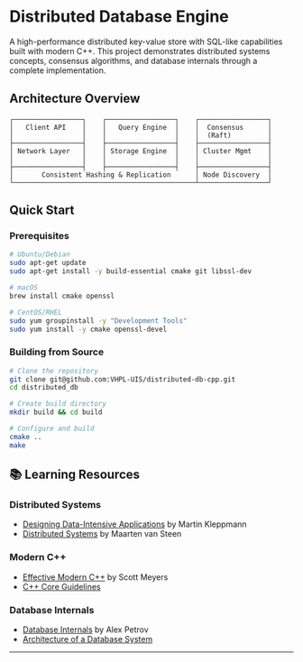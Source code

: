 # Distributed Database Engine

A high-performance distributed key-value store with SQL-like capabilities built with modern C++. This project demonstrates distributed systems concepts, consensus algorithms, and database internals through a complete implementation.

## Architecture Overview

```
┌─────────────────┐    ┌─────────────────┐    ┌─────────────────┐
│   Client API    │    │   Query Engine  │    │  Consensus      │
│                 │    │                 │    │  (Raft)         │
├─────────────────┤    ├─────────────────┤    ├─────────────────┤
│ Network Layer   │    │ Storage Engine  │    │ Cluster Mgmt    │
│                 │    │                 │    │                 │
├─────────────────┤    ├─────────────────┤    ├─────────────────┤
│       Consistent Hashing & Replication      │ Node Discovery  │
└─────────────────────────────────────────────┴─────────────────┘
```

## Quick Start

### Prerequisites

```bash
# Ubuntu/Debian
sudo apt-get update
sudo apt-get install -y build-essential cmake git libssl-dev

# macOS
brew install cmake openssl

# CentOS/RHEL
sudo yum groupinstall -y "Development Tools"
sudo yum install -y cmake openssl-devel
```

### Building from Source

```bash
# Clone the repository
git clone git@github.com:VHPL-UIS/distributed-db-cpp.git
cd distributed_db

# Create build directory
mkdir build && cd build

# Configure and build
cmake ..
make
```

## 📚 Learning Resources

### Distributed Systems

- [Designing Data-Intensive Applications](https://dataintensive.net/) by Martin Kleppmann
- [Distributed Systems](https://www.distributed-systems.net/) by Maarten van Steen

### Modern C++

- [Effective Modern C++](https://www.oreilly.com/library/view/effective-modern-c/9781491908419/) by Scott Meyers
- [C++ Core Guidelines](https://isocpp.github.io/CppCoreGuidelines/)

### Database Internals

- [Database Internals](https://databass.dev/) by Alex Petrov
- [Architecture of a Database System](http://db.cs.berkeley.edu/papers/fntdb07-architecture.pdf)

---
